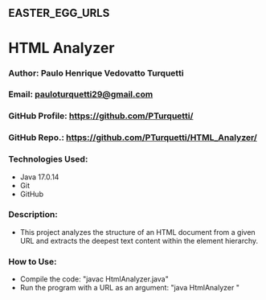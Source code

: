 ## EASTER_EGG_URLS

# HTML Analyzer

### Author: Paulo Henrique Vedovatto Turquetti  
### Email: pauloturquetti29@gmail.com  
### GitHub Profile: https://github.com/PTurquetti/  
### GitHub Repo.: https://github.com/PTurquetti/HTML_Analyzer/  

### Technologies Used:
  - Java 17.0.14
  - Git
  - GitHub

### Description: 
  - This project analyzes the structure of an HTML document from a given URL and extracts the deepest text content within the element hierarchy.

### How to Use:
  - Compile the code: "javac HtmlAnalyzer.java"
  - Run the program with a URL as an argument: "java HtmlAnalyzer <URL>"

